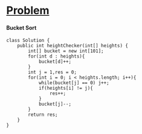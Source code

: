 # [Problem](https://leetcode.com/problems/height-checker/)

#### Bucket Sort
```` 
class Solution {
    public int heightChecker(int[] heights) {
        int[] bucket = new int[101];
        for(int d : heights){
            bucket[d]++;
        }
        int j = 1,res = 0;
        for(int i = 0; i < heights.length; i++){
            while(bucket[j] == 0) j++;
            if(heights[i] != j){
                res++;
            }
            bucket[j]--;
        }
        return res;
    }
}
````
